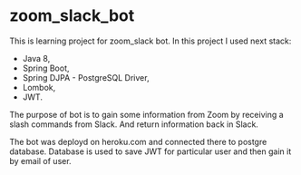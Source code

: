 # zoom_slack_bot
This is learning project for zoom_slack bot. In this project I used next stack:

- Java 8,
- Spring Boot,
- Spring DJPA - PostgreSQL Driver,
- Lombok,
- JWT.

The purpose of bot is to gain some information from Zoom by receiving a slash commands from Slack. 
And return information back in Slack.

The bot was deployd on heroku.com and connected there to postgre database. 
Database is used to save JWT for particular user and then gain it by email of user.
